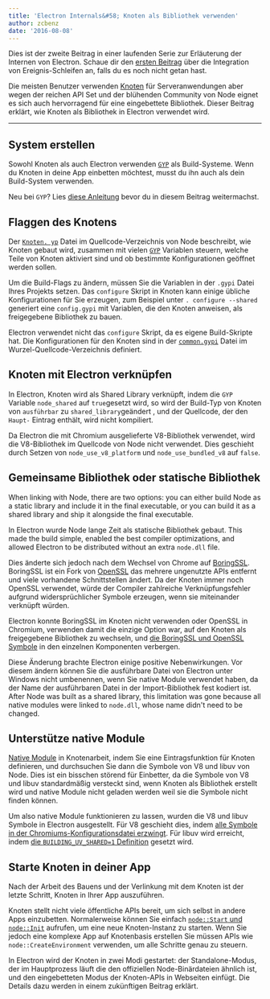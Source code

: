 ```yaml
---
title: 'Electron Internals&#58; Knoten als Bibliothek verwenden'
author: zcbenz
date: '2016-08-08'
---
```


Dies ist der zweite Beitrag in einer laufenden Serie zur Erläuterung der Internen von Electron. Schaue dir den [ersten Beitrag](https://electronjs.org/blog/2016/07/28/electron-internals-node-integration) über die Integration von Ereignis-Schleifen an, falls du es noch nicht getan hast.

Die meisten Benutzer verwenden [Knoten](https://nodejs.org) für Serveranwendungen aber wegen der reichen API Set und der blühenden Community von Node eignet es sich auch hervorragend für eine eingebettete Bibliothek. Dieser Beitrag erklärt, wie Knoten als Bibliothek in Electron verwendet wird.

---

## System erstellen

Sowohl Knoten als auch Electron verwenden [`GYP`](https://gyp.gsrc.io) als Build-Systeme. Wenn du Knoten in deine App einbetten möchtest, musst du ihn auch als dein Build-System verwenden.

Neu bei `GYP`? Lies [diese Anleitung](https://gyp.gsrc.io/docs/UserDocumentation.md) bevor du in diesem Beitrag weitermachst.

## Flaggen des Knotens

Der [`Knoten. yp`](https://github.com/nodejs/node/blob/v6.3.1/node.gyp) Datei im Quellcode-Verzeichnis von Node beschreibt, wie Knoten gebaut wird, zusammen mit vielen [`GYP`](https://gyp.gsrc.io) Variablen steuern, welche Teile von Knoten aktiviert sind und ob bestimmte Konfigurationen geöffnet werden sollen.

Um die Build-Flags zu ändern, müssen Sie die Variablen in der `.gypi` Datei Ihres Projekts setzen. Das `configure` Skript in Knoten kann einige übliche Konfigurationen für Sie erzeugen, zum Beispiel unter `. configure --shared` generiert eine `config.gypi` mit Variablen, die den Knoten anweisen, als freigegebene Bibliothek zu bauen.

Electron verwendet nicht das `configure` Skript, da es eigene Build-Skripte hat. Die Konfigurationen für den Knoten sind in der [`common.gypi`](https://github.com/electron/electron/blob/master/common.gypi) Datei im Wurzel-Quellcode-Verzeichnis definiert.

## Knoten mit Electron verknüpfen

In Electron, Knoten wird als Shared Library verknüpft, indem die `GYP` Variable `node_shared` auf `true`gesetzt wird, so wird der Build-Typ von Knoten von `ausführbar` zu `shared_library`geändert , und der Quellcode, der den `Haupt-` Eintrag enthält, wird nicht kompiliert.

Da Electron die mit Chromium ausgelieferte V8-Bibliothek verwendet, wird die V8-Bibliothek im Quellcode von Node nicht verwendet. Dies geschieht durch Setzen von `node_use_v8_platform` und `node_use_bundled_v8` auf `false`.

## Gemeinsame Bibliothek oder statische Bibliothek

When linking with Node, there are two options: you can either build Node as a static library and include it in the final executable, or you can build it as a shared library and ship it alongside the final executable.

In Electron wurde Node lange Zeit als statische Bibliothek gebaut. This made the build simple, enabled the best compiler optimizations, and allowed Electron to be distributed without an extra `node.dll` file.

Dies änderte sich jedoch nach dem Wechsel von Chrome auf [BoringSSL](https://boringssl.googlesource.com/boringssl). BoringSSL ist ein Fork von [OpenSSL](https://www.openssl.org) das mehrere ungenutzte APIs entfernt und viele vorhandene Schnittstellen ändert. Da der Knoten immer noch OpenSSL verwendet, würde der Compiler zahlreiche Verknüpfungsfehler aufgrund widersprüchlicher Symbole erzeugen, wenn sie miteinander verknüpft würden.

Electron konnte BoringSSL im Knoten nicht verwenden oder OpenSSL in Chromium, verwenden damit die einzige Option war, auf den Knoten als freigegebene Bibliothek zu wechseln, und [die BoringSSL und OpenSSL Symbole](https://github.com/electron/electron/blob/v1.3.2/common.gypi#L209-L218) in den einzelnen Komponenten verbergen.

Diese Änderung brachte Electron einige positive Nebenwirkungen. Vor diesem ändern können Sie die ausführbare Datei von Electron unter Windows nicht umbenennen, wenn Sie native Module verwendet haben, da der Name der ausführbaren Datei in der Import-Bibliothek fest kodiert ist. After Node was built as a shared library, this limitation was gone because all native modules were linked to `node.dll`, whose name didn't need to be changed.

## Unterstütze native Module

[Native Module](https://nodejs.org/api/addons.html) in Knotenarbeit, indem Sie eine Eintragsfunktion für Knoten definieren, und durchsuchen Sie dann die Symbole von V8 und libuv von Node. Dies ist ein bisschen störend für Einbetter, da die Symbole von V8 und libuv standardmäßig versteckt sind, wenn Knoten als Bibliothek erstellt wird und native Module nicht geladen werden weil sie die Symbole nicht finden können.

Um also native Module funktionieren zu lassen, wurden die V8 und libuv Symbole in Electron ausgestellt. Für V8 geschieht dies, indem [alle Symbole in der Chromiums-Konfigurationsdatei erzwingt](https://github.com/electron/libchromiumcontent/blob/v51.0.2704.61/chromiumcontent/chromiumcontent.gypi#L104-L122). Für libuv wird erreicht, indem [die `BUILDING_UV_SHARED=1` Definition](https://github.com/electron/electron/blob/v1.3.2/common.gypi#L219-L228) gesetzt wird.

## Starte Knoten in deiner App

Nach der Arbeit des Bauens und der Verlinkung mit dem Knoten ist der letzte Schritt, Knoten in Ihrer App auszuführen.

Knoten stellt nicht viele öffentliche APIs bereit, um sich selbst in andere Apps einzubetten. Normalerweise können Sie einfach [`node::Start` und `node::Init`](https://github.com/nodejs/node/blob/v6.3.1/src/node.h#L187-L191) aufrufen, um eine neue Knoten-Instanz zu starten. Wenn Sie jedoch eine komplexe App auf Knotenbasis erstellen Sie müssen APIs wie `node::CreateEnvironment` verwenden, um alle Schritte genau zu steuern.

In Electron wird der Knoten in zwei Modi gestartet: der Standalone-Modus, der im Hauptprozess läuft die den offiziellen Node-Binärdateien ähnlich ist, und den eingebetteten Modus der Knoten-APIs in Webseiten einfügt. Die Details dazu werden in einem zukünftigen Beitrag erklärt.

